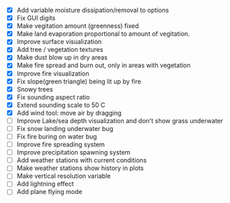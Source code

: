 - [x] Add variable moisture dissipation/removal to options
- [x] Fix GUI digits
- [x] Make vegitation amount (greenness) fixed
- [x] Make land evaporation proportional to amount of vegitation.
- [x] Improve surface visualization
- [x] Add tree / vegetation textures
- [x] Make dust blow up in dry areas
- [x] Make fire spread and burn out, only in areas with vegetation
- [x] Improve fire visualization
- [x] Fix slope(green triangle) being lit up by fire
- [x] Snowy trees
- [x] Fix sounding aspect ratio
- [x] Extend sounding scale to 50 C
- [X] Add wind tool: move air by dragging
- [ ] Improve Lake/sea depth visualization and don't show grass underwater
- [ ] Fix snow landing underwater bug
- [ ] Fix fire buring on water bug
- [ ] Improve fire spreading system
- [ ] Improve precipitation spawning system
- [ ] Add weather stations with current conditions
- [ ] Make weather stations show history in plots
- [ ] Make vertical resolution variable
- [ ] Add lightning effect
- [ ] Add plane flying mode
